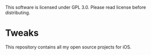 This software is licensed under GPL 3.0. Please read license before distributing.

# Tweaks

This repository contains all my open source projects for iOS.
